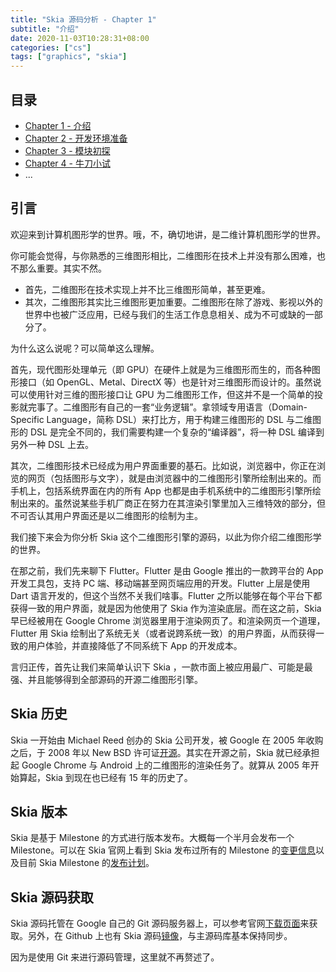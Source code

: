 ```yaml
---
title: "Skia 源码分析 - Chapter 1"
subtitle: "介绍"
date: 2020-11-03T10:28:31+08:00
categories: ["cs"]
tags: ["graphics", "skia"]
---
```


## 目录

* [Chapter 1 - 介绍](/posts/skia-1/)
* [Chapter 2 - 开发环境准备](/posts/skia-2/)
* [Chapter 3 - 模块初探](/posts/skia-3/)
* [Chapter 4 - 牛刀小试](/posts/skia-4/)
* ...

## 引言

欢迎来到计算机图形学的世界。哦，不，确切地讲，是二维计算机图形学的世界。

你可能会觉得，与你熟悉的三维图形相比，二维图形在技术上并没有那么困难，也不那么重要。其实不然。
- 首先，二维图形在技术实现上并不比三维图形简单，甚至更难。
- 其次，二维图形其实比三维图形更加重要。二维图形在除了游戏、影视以外的世界中也被广泛应用，已经与我们的生活工作息息相关、成为不可或缺的一部分了。

为什么这么说呢？可以简单这么理解。

首先，现代图形处理单元（即 GPU）在硬件上就是为三维图形而生的，而各种图形接口（如 OpenGL、Metal、DirectX 等）也是针对三维图形而设计的。虽然说可以使用针对三维的图形接口让 GPU 为二维图形工作，但这并不是一个简单的投影就完事了。二维图形有自己的一套“业务逻辑”。拿领域专用语言（Domain-Specific Language，简称 DSL）来打比方，用于构建三维图形的 DSL 与二维图形的 DSL 是完全不同的，我们需要构建一个复杂的“编译器”，将一种 DSL 编译到另外一种 DSL 上去。

其次，二维图形技术已经成为用户界面重要的基石。比如说，浏览器中，你正在浏览的网页（包括图形与文字），就是由浏览器中的二维图形引擎所绘制出来的。而手机上，包括系统界面在内的所有 App 也都是由手机系统中的二维图形引擎所绘制出来的。虽然说某些手机厂商正在努力在其渲染引擎里加入三维特效的部分，但不可否认其用户界面还是以二维图形的绘制为主。

我们接下来会为你分析 Skia 这个二维图形引擎的源码，以此为你介绍二维图形学的世界。

在那之前，我们先来聊下 Flutter。Flutter 是由 Google 推出的一款跨平台的 App 开发工具包，支持 PC 端、移动端甚至网页端应用的开发。Flutter 上层是使用 Dart 语言开发的，但这个当然不关我们啥事。Flutter 之所以能够在每个平台下都获得一致的用户界面，就是因为他使用了 Skia 作为渲染底层。而在这之前，Skia 早已经被用在 Google Chrome 浏览器里用于渲染网页了。和渲染网页一个道理，Flutter 用 Skia 绘制出了系统无关（或者说跨系统一致）的用户界面，从而获得一致的用户体验，并直接降低了不同系统下 App 的开发成本。

言归正传，首先让我们来简单认识下 Skia ，一款市面上被应用最广、可能是最强、并且能够得到全部源码的开源二维图形引擎。

## Skia 历史

Skia 一开始由 Michael Reed 创办的 Skia 公司开发，被 Google 在 2005 年收购之后，于 2008 年以 New BSD 许可证[开源](http://www.satine.org/archives/2008/09/02/skia-source-code-released/)。其实在开源之前，Skia 就已经承担起 Google Chrome 与 Android 上的二维图形的渲染任务了。就算从 2005 年开始算起，Skia 到现在也已经有 15 年的历史了。

## Skia 版本

Skia 是基于 Milestone 的方式进行版本发布。大概每一个半月会发布一个 Milestone。可以在 Skia 官网上看到 Skia 发布过所有的 Milestone 的[变更信息](https://skia.org/user/release/release_notes)以及目前 Skia Milestone 的[发布计划](https://skia.org/user/release/schedule)。

## Skia 源码获取

Skia 源码托管在 Google 自己的 Git 源码服务器上，可以参考官网[下载页面](https://skia.org/user/download)来获取。另外，在 Github 上也有 Skia 源码[镜像](https://github.com/google/skia/)，与主源码库基本保持同步。

因为是使用 Git 来进行源码管理，这里就不再赘述了。
